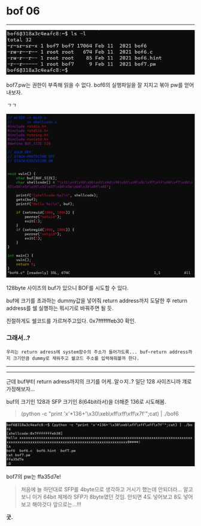 # bof 06 

---



![whatsInDir](https://github.com/leeejjju/GBC33_SECURITY/blob/main/img/bof06-1.jpg)


bof7.pw는 권한이 부족해 읽을 수 없다. bof6의 실행파일을 잘 지지고 볶아 pw를 얻어내보자.




*ㄱㄱ*





![bof6.c](https://github.com/leeejjju/GBC33_SECURITY/blob/main/img/bof06-2.jpg)


128byte 사이즈의 buf가 있으니 BOF를 시도할 수 있다. 

buf에 크기를 초과하는 dummy값을 넣어줘 return address까지 도달한 후 return address를 쉘 실행하는 뭐시기로 바꿔주면 될 듯.


친절하게도 쉘코드를 가르쳐주고있다. 0x7fffffffeb30 확인. 




### **그래서..?**


    우리는 return adress에 system함수의 주소가 들어가도록... buf~return address까지 크기만큼 dummy로 채워주고 쉘코드 주소를 입력해줘볼까 한다. 



---
--- 




근데 buf부터 return adress까지의 크기를 어케..알ㅇ지..? 일단 128 사이즈니까 걔로 가정해보자... 



buf의 크기인 128과 SFP 크기인 8(64bit라서)을 더해준 136로 시도해봄.



>  (python -c "print 'x'*136+'\x30\xeb\xff\xff\xff\x7f'";cat) | ./bof6



![passssss](https://github.com/leeejjju/GBC33_SECURITY/blob/main/img/bof06-3.jpg)



bof7의 pw는 ffa35d7e! 

> 처음에 늘 하던대로 SFP를 4byte으로 생각하고 거시기 했는데 안되더라... 알고보니 이거 64bit 체제라 SFP가 8byte였던 것임. 안되면 4도 넣어보고 8도 넣어보고 해야것다 앞으로는...!!! 


 **굿.**


